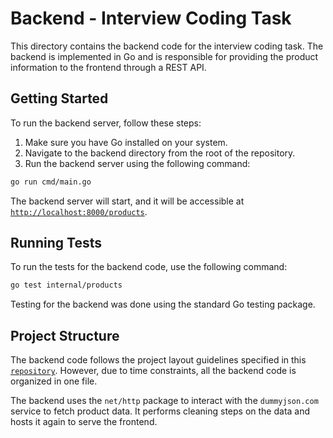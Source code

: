 # Backend - Interview Coding Task
This directory contains the backend code for the interview coding task. The backend is implemented in Go and is responsible for providing the product information to the frontend through a REST API.

## Getting Started
To run the backend server, follow these steps:

1. Make sure you have Go installed on your system.
2. Navigate to the backend directory from the root of the repository.
3. Run the backend server using the following command:
```bash
go run cmd/main.go
```

The backend server will start, and it will be accessible at [`http://localhost:8000/products`](http://localhost:8080).

## Running Tests
To run the tests for the backend code, use the following command:

```bash
go test internal/products
```

Testing for the backend was done using the standard Go testing package.

## Project Structure
The backend code follows the project layout guidelines specified in this [`repository`](https://github.com/golang-standards/project-layout). However, due to time constraints, all the backend code is organized in one file.

The backend uses the `net/http` package to interact with the `dummyjson.com` service to fetch product data. It performs cleaning steps on the data and hosts it again to serve the frontend.
